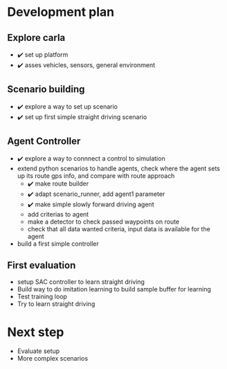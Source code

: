 # Development plan
## Explore carla 
- :heavy_check_mark: set up platform 
- :heavy_check_mark: asses vehicles, sensors, general environment 

## Scenario building
- :heavy_check_mark: explore a way to set up scenario
- :heavy_check_mark: set up first simple straight driving scenario

## Agent Controller
- :heavy_check_mark: explore a way to connnect a control to simulation
- extend python scenarios to handle agents, check where the agent sets up its route gps info, and compare with route approach
    - :heavy_check_mark: make route builder
    - :heavy_check_mark: adapt scenario_runner, add agent1 parameter
    - :heavy_check_mark: make simple slowly forward driving agent
    - add criterias to agent
    - make a detector to check passed waypoints on route
    - check that all data wanted criteria, input data is available for the agent
- build a first simple controller 

## First evaluation
- setup SAC controller to learn straight driving
- Build way to do imitation learning to build sample buffer for learning 
- Test training loop
- Try to learn straight driving

# Next step
- Evaluate setup
- More complex scenarios 

